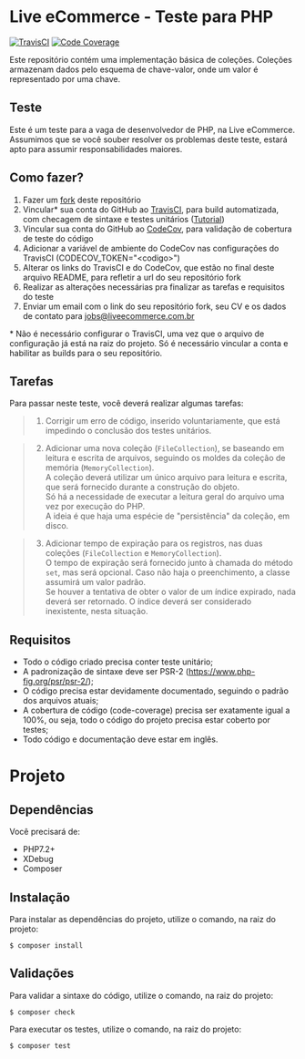 # Live eCommerce - Teste para PHP

[![TravisCI][icon-travisci]][link-travisci]
[![Code Coverage][icon-codecov]][link-codecov]

Este repositório contém uma implementação básica de coleções. Coleções armazenam dados pelo esquema de chave-valor, onde um valor é representado por uma chave.

## Teste

Este é um teste para a vaga de desenvolvedor de PHP, na Live eCommerce. Assumimos que se você souber resolver os problemas deste teste, estará apto para assumir responsabilidades maiores.

## Como fazer?

1. Fazer um [fork](https://help.github.com/en/articles/fork-a-repo) deste repositório
2. Vincular* sua conta do GitHub ao [TravisCI](https://travis-ci.org/), para build automatizada, com checagem de sintaxe e testes unitários ([Tutorial](https://hackernoon.com/continuous-integration-using-travis-on-github-1f7f2314b6b7))
3. Vincular sua conta do GitHub ao [CodeCov](https://codecov.io/), para validação de cobertura de teste do código
4. Adicionar a variável de ambiente do CodeCov nas configurações do TravisCI (CODECOV_TOKEN="\<codigo\>")
5. Alterar os links do TravisCI e do CodeCov, que estão no final deste arquivo README, para refletir a url do seu repositório fork
6. Realizar as alterações necessárias pra finalizar as tarefas e requisitos do teste
7. Enviar um email com o link do seu repositório fork, seu CV e os dados de contato para jobs@liveecommerce.com.br

\* Não é necessário configurar o TravisCI, uma vez que o arquivo de configuração já está na raiz do projeto. Só é necessário vincular a conta e habilitar as builds para o seu repositório.

## Tarefas

Para passar neste teste, você deverá realizar algumas tarefas:

> 1. Corrigir um erro de código, inserido voluntariamente, que está impedindo o conclusão dos testes unitários.

> 2. Adicionar uma nova coleção (`FileCollection`), se baseando em leitura e escrita de arquivos, seguindo os moldes da coleção de memória (`MemoryCollection`).
> \
> A coleção deverá utilizar um único arquivo para leitura e escrita, que será fornecido durante a construção do objeto.
> \
> Só há a necessidade de executar a leitura geral do arquivo uma vez por execução do PHP.
> \
> A ideia é que haja uma espécie de "persistência" da coleção, em disco.

> 3. Adicionar tempo de expiração para os registros, nas duas coleções (`FileCollection` e `MemoryCollection`).
> \
> O tempo de expiração será fornecido junto à chamada do método `set`, mas será opcional. Caso não haja o preenchimento, a classe assumirá um valor padrão.
> \
> Se houver a tentativa de obter o valor de um índice expirado, nada deverá ser retornado. O índice deverá ser considerado inexistente, nesta situação.

## Requisitos

- Todo o código criado precisa conter teste unitário;
- A padronização de sintaxe deve ser PSR-2 (https://www.php-fig.org/psr/psr-2/);
- O código precisa estar devidamente documentado, seguindo o padrão dos arquivos atuais;
- A cobertura de código (code-coverage) precisa ser exatamente igual a 100%, ou seja, todo o código do projeto precisa estar coberto por testes;
- Todo código e documentação deve estar em inglês.


# Projeto

## Dependências

Você precisará de:
- PHP7.2+
- XDebug
- Composer

## Instalação

Para instalar as dependências do projeto, utilize o comando, na raiz do projeto:
```
$ composer install
```

## Validações

Para validar a sintaxe do código, utilize o comando, na raiz do projeto:
```
$ composer check
```

Para executar os testes, utilize o comando, na raiz do projeto:
```
$ composer test
```

[icon-travisci]: https://travis-ci.com/DiogoPachecoPereira/php-test.svg?branch=master
[icon-codecov]: https://codecov.io/gh/DiogoPachecoPereira/php-test/branch/master/graph/badge.svg

[link-travisci]: https://travis-ci.com/github/DiogoPachecoPereira/php-test
[link-codecov]: https://codecov.io/gh/DiogoPachecoPereira/php-test
